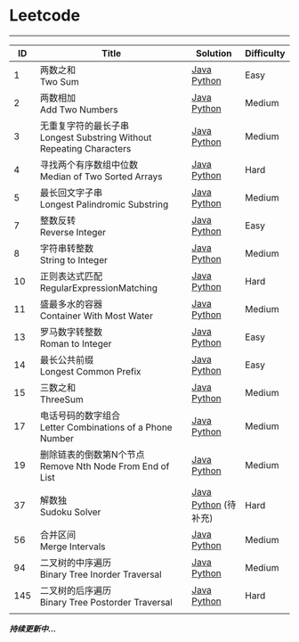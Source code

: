 # Leetcode

------------

| ID   | Title                                    | Solution                                 | Difficulty |
| ---- | ---------------------------------------- | ---------------------------------------- | ---------- |
| 1    | 两数之和<br />Two Sum                        | [Java](https://github.com/DoomBoom/Leetcode/blob/master/leetcodeJava/src/TwoSum.java) <br />[Python](https://github.com/DoomBoom/Leetcode/blob/master/leetcodePython/TwoSum.py) | Easy       |
| 2    | 两数相加<br>Add Two Numbers                  | [Java](https://github.com/DoomBoom/Leetcode/blob/master/leetcodeJava/src/AddTwoNumbers.java) <br />[Python](https://github.com/DoomBoom/Leetcode/blob/master/leetcodePython/AddTwoNumbers.py) | Medium     |
| 3    | 无重复字符的最长子串<br>Longest Substring Without Repeating Characters | [Java](https://github.com/DoomBoom/Leetcode/blob/master/leetcodeJava/src/LongestSubstringWithoutRepeatingCharacters.java) <br />[Python](https://github.com/DoomBoom/Leetcode/blob/master/leetcodePython/LongestSubstringWithoutRepeatingCharacters.py) | Medium     |
| 4    | 寻找两个有序数组中位数<br>Median of Two Sorted Arrays | [Java](https://github.com/DoomBoom/Leetcode/blob/master/leetcodeJava/src/MedianOfTwoSortedArrays.java) <br />[Python](https://github.com/DoomBoom/Leetcode/blob/master/leetcodePython/MedianOfTwoSortedArrays.py) | Hard       |
| 5    | 最长回文字子串<br />Longest Palindromic Substring | [Java](https://github.com/DoomBoom/Leetcode/blob/master/leetcodeJava/src/LongestPalindromicSubstring.java) <br />[Python](https://github.com/DoomBoom/Leetcode/blob/master/leetcodePython/LongestPalindromicSubstring.py) | Medium     |
| 7    | 整数反转<br>Reverse Integer                  | [Java](https://github.com/DoomBoom/Leetcode/blob/master/leetcodeJava/src/ReverseInteger.java) <br />[Python](https://github.com/DoomBoom/Leetcode/blob/master/leetcodePython/ReverseInteger.py) | Easy       |
| 8    | 字符串转整数<br>String to Integer              | [Java](https://github.com/DoomBoom/Leetcode/blob/master/leetcodeJava/src/StringToInteger.java) <br />[Python](https://github.com/DoomBoom/Leetcode/blob/master/leetcodePython/StringToInteger.py) | Medium     |
| 10   | 正则表达式匹配<br>RegularExpressionMatching     | [Java](https://github.com/DoomBoom/Leetcode/blob/master/leetcodeJava/src/RegularExpressionMatching.java) <br />[Python](https://github.com/DoomBoom/Leetcode/blob/master/leetcodePython/RegularExpressionMatching.py) | Hard       |
| 11   | 盛最多水的容器<br>Container With Most Water     | [Java](https://github.com/DoomBoom/Leetcode/blob/master/leetcodeJava/src/ContainerWithMostWater.java) <br />[Python](https://github.com/DoomBoom/Leetcode/blob/master/leetcodePython/ContainerWithMostWater.py) | Medium     |
| 13   | 罗马数字转整数<br>Roman to Integer              | [Java](https://github.com/DoomBoom/Leetcode/blob/master/leetcodeJava/src/RomanToInteger.java) <br />[Python](https://github.com/DoomBoom/Leetcode/blob/master/leetcodePython/RomanToInteger.py) | Easy       |
| 14   | 最长公共前缀<br>Longest Common Prefix          | [Java](https://github.com/DoomBoom/Leetcode/blob/master/leetcodeJava/src/LongestCommonPrefix.java) <br />[Python](https://github.com/DoomBoom/Leetcode/blob/master/leetcodePython/LongestCommonPrefix.py) | Easy       |
| 15   | 三数之和<br>ThreeSum                         | [Java](https://github.com/DoomBoom/Leetcode/blob/master/leetcodeJava/src/ThreeSum.java) <br />[Python](https://github.com/DoomBoom/Leetcode/blob/master/leetcodePython/ThreeSum.py) | Medium     |
| 17   | 电话号码的数字组合<br>Letter Combinations of a Phone Number | [Java](https://github.com/DoomBoom/Leetcode/blob/master/leetcodeJava/src/LetterCombinationsOfAPhoneNumber.java) <br />[Python](https://github.com/DoomBoom/Leetcode/blob/master/leetcodePython/LetterCombinationsOfAPhoneNumber.py) | Medium     |
| 19   | 删除链表的倒数第N个节点<br>Remove Nth Node From End of List | [Java](https://github.com/DoomBoom/Leetcode/blob/master/leetcodeJava/src/RemoveNthNodeFromEndOfList.java) <br />[Python](https://github.com/DoomBoom/Leetcode/blob/master/leetcodePython/RemoveNthNodeFromEndOfList.py) | Medium     |
| 37   | 解数独<br>Sudoku Solver                     | [Java](https://github.com/DoomBoom/Leetcode/blob/master/leetcodeJava/src/SudokuSolver.java) <br />[Python](https://github.com/DoomBoom/Leetcode/blob/master/leetcodePython/SudokuSolver.py) (待补充) | Hard       |
| 56   | 合并区间<br>Merge Intervals                  | [Java](https://github.com/DoomBoom/Leetcode/blob/master/leetcodeJava/src/MergeIntervals.java) <br />[Python](https://github.com/DoomBoom/Leetcode/blob/master/leetcodePython/MergeIntervals.py) | Medium     |
| 94   | 二叉树的中序遍历<br />Binary Tree Inorder Traversal | [Java](https://github.com/DoomBoom/Leetcode/blob/master/leetcodeJava/src/BinaryTreeInorderTraversal.java) <br />[Python](https://github.com/DoomBoom/Leetcode/blob/master/leetcodePython/BinaryTreeInorderTraversal.py) | Medium     |
| 145  | 二叉树的后序遍历<br />Binary Tree Postorder Traversal | [Java](https://github.com/DoomBoom/Leetcode/blob/master/leetcodeJava/src/BinaryTreePostorderTraversal.java) <br />[Python](https://github.com/DoomBoom/Leetcode/blob/master/leetcodePython/BinaryTreePostorderTraversal.py) | Hard       |
|      |                                          |                                          |            |



***持续更新中...***



